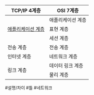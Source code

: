 <table>
    <thead>
      <tr>
        <th>TCP/IP 4계층</th>
        <th>OSI 7계층</th>
      </tr>
    </thead>
    <tbody>
      <tr>
        <td rowspan="3">
	        <a href="TCP∕IP/TCP∕IP 4계층 모델과 OSI 7계층 모델 비교">애플리케이션 계층</a>
        </td>
        <td>애플리케이션 계층</td>
      </tr>
      <tr>
        <td>표현 계층</td>
      </tr>
      <tr>
        <td>세션 계층</td>
      </tr>
      <tr>
        <td>전송 계층</td>
        <td>전송 계층</td>
      </tr>
      <tr>
        <td>인터넷 계층</td>
        <td>네트워크 계층</td>
      </tr>
      <tr>
        <td rowspan="2">링크 계층</td>
        <td>데이터 링크 계층</td>
      </tr>
      <tr>
        <td>물리 계층</td>
      </tr>
    </tbody>
  </table>

#설명/차이 #틀 #네트워크 